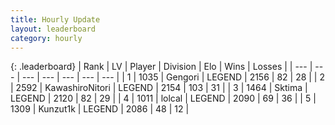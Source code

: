 ```yaml
---
title: Hourly Update
layout: leaderboard
category: hourly
---
```


{: .leaderboard}
| Rank | LV | Player | Division | Elo | Wins | Losses |
| --- | --- | --- | --- | --- | --- | --- |
| <span data-change="1">1</span> | 1035 | <span title="ID: 294236">Gengori</span> | LEGEND | <span data-change="4">2156</span> | <span data-change="2">82</span> | <span data-change="1">28</span> |
| <span data-change="-1">2</span> | 2592 | <span title="ID: 164871">KawashiroNitori</span> | LEGEND | <span data-change="-12">2154</span> | <span data-change="2">103</span> | <span data-change="2">31</span> |
| <span data-change="0">3</span> | 1464 | <span title="ID: 353063">Sktima</span> | LEGEND | <span data-change="0">2120</span> | <span data-change="0">82</span> | <span data-change="0">29</span> |
| <span data-change="1">4</span> | 1011 | <span title="ID: 487583">lolcal</span> | LEGEND | <span data-change="14">2090</span> | <span data-change="3">69</span> | <span data-change="1">36</span> |
| <span data-change="-1">5</span> | 1309 | <span title="ID: 392407">Kunzut1k</span> | LEGEND | <span data-change="0">2086</span> | <span data-change="0">48</span> | <span data-change="0">12</span> |